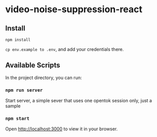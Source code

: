 # video-noise-suppression-react

## Install

`npm install`

`cp env.example to .env`, and add your credentials there.

## Available Scripts

In the project directory, you can run:

### `npm run server`
Start server, a simple sever that uses one opentok session only, just a sample

### `npm start`

Open [http://localhost:3000](http://localhost:3000) to view it in your browser.


